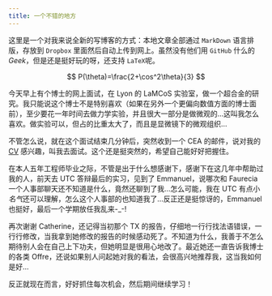 ```yaml
---
title: 一个不错的地方
---
```


这里是一个对我来说全新的写博客的方式：本地文章全部通过 `MarkDown` 语言排版，存放到 `Dropbox` 里面然后自动上传到网上。虽然没有他们用 `GitHub` 什么的 *Geek*，但是还是挺好玩的呀，还支持 `LaTeX`呢。

$$
P(\theta)=\frac{2+\cos^2\theta}{3}
$$

今天早上有个博士的网上面试，在 Lyon 的 LaMCoS 实验室，做一个超合金的研究。我只能说这个博士不是特别喜欢（如果在另外一个更偏向数值方面的博士面前），至少要花一年时间去做力学实验，并且很大一部分是做微观的...这叫我怎么喜欢。做实验可以，但占的比重太大了，而且是显微镜下的微观组织...

不管怎么说，就在这个面试结束几分钟后，突然收到一个 CEA 的邮件，说对我的 [CV](https://www.dropbox.com/s/w2q717n2dibkvd6/cvfr_tianyili.pdf) 感兴趣，叫我去面试。这个还是挺突然的，希望自己能好好把握住。

在本人五年工程师毕业之际，不管是出于什么想感谢下，感谢下在这几年中帮助过我的人，前天去 UTC 答辩最后的实习，见到了 Emmanuel，说哪次和 Faurecia 一个人事部聊天还不知道是什么，竟然还聊到了我...怎么可能，我在 UTC 有点小*名气*还可以理解，怎么这个人事部的也知道我了...反正还是挺惊讶的，Emmanuel 也挺好，最后一个学期放任我乱来-_-!

再次谢谢 Catherine，还记得当初那个 TX 的报告，仔细地一行行找法语错误，一行行修改，当我拿到她修改的报告的时候感动死了。不知道为什么，我善于不怎么期待别人会在自己上下功夫，但她明显是很用心地改了。最近她还一直告诉我博士的各类 Offre，还说如果别人问起她对我的看法，会很高兴地推荐我，这当我如何是好...

反正就现在而言，好好抓住每次机会，然后期间继续学习！
